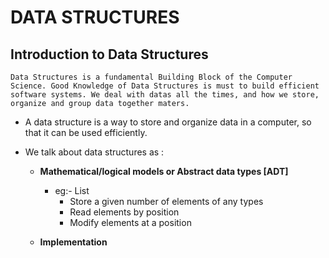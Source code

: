 # DATA STRUCTURES

## Introduction to Data Structures

    Data Structures is a fundamental Building Block of the Computer Science. Good Knowledge of Data Structures is must to build efficient software systems. We deal with datas all the times, and how we store, organize and group data together maters.

- A data structure is a way to store and organize data in a computer, so that it can be used efficiently.

- We talk about data structures as :
    - **Mathematical/logical models or Abstract data types [ADT]**
        - eg:- List
            - Store a given number of elements of any types
            - Read elements by position
            - Modify elements at a position

    - **Implementation**